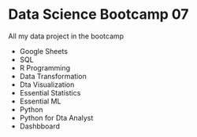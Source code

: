 # Data Science Bootcamp 07
All my data project in the bootcamp

- Google Sheets
- SQL
- R Programming
- Data Transformation
- Dta Visualization
- Essential Statistics
- Essential ML
- Python
- Python for Dta Analyst
- Dashbboard
